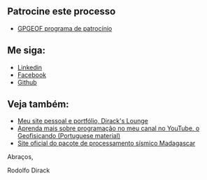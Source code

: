 ## Patrocine este processo

- [GPGEOF programa de patrocínio](https://apoia.se/gpgeof)

## Me siga:
- [Linkedin](https://www.linkedin.com/in/rodolfodirack)
- [Facebook](https://www.facebook.com/rodolfo.neves.925)
- [Github](https://github.com/Dirack)

## Veja também:

- [Meu site pessoal e portfólio, Dirack's Lounge](https://dirack.github.io)
- [Aprenda mais sobre programação no meu canal no YouTube, o Geofisicando (Portuguese material)](https://www.youtube.com/watch?v=HRRfgufskaw&list=PLLCFxfe9wkl-k0w-c_1i4sdZPUYt0Yc2P&index=2&t=4s)
- [Site oficial do pacote de processamento sísmico Madagascar](http://www.ahay.org/wiki/Main_Page)

Abraços,

Rodolfo Dirack
